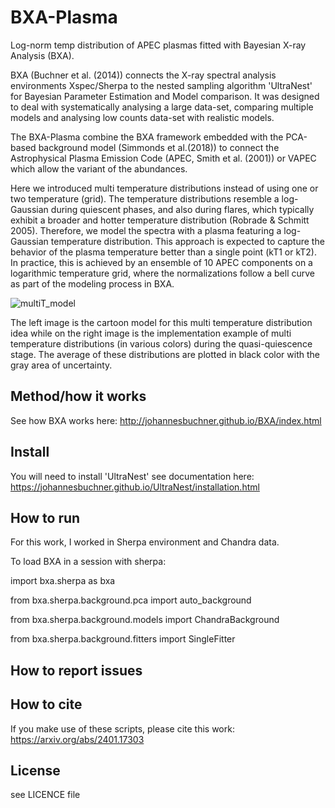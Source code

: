 # BXA-Plasma
Log-norm temp distribution of APEC plasmas fitted with Bayesian X-ray Analysis (BXA).

BXA (Buchner et al. (2014)) connects the X-ray spectral analysis environments Xspec/Sherpa to the nested sampling algorithm 'UltraNest' for Bayesian Parameter Estimation and Model comparison. 
It was designed to deal with systematically analysing a large data-set, comparing multiple models and analysing low counts data-set with realistic models.

The BXA-Plasma combine the BXA framework embedded with the PCA-based background model (Simmonds et al.(2018)) to connect the Astrophysical Plasma Emission Code (APEC, Smith et al. (2001)) or VAPEC which allow the variant of the abundances. 

Here we introduced multi temperature distributions instead of using one or two temperature (grid). The temperature distributions resemble a log-Gaussian during quiescent phases, and also during flares, which
typically exhibit a broader and hotter temperature distribution (Robrade & Schmitt 2005). Therefore, we model the spectra with a plasma featuring a log-Gaussian temperature distribution. This approach is expected to capture the behavior of the plasma temperature better than a single point (kT1 or kT2). In practice, this is achieved by an ensemble of 10 APEC components on a logarithmic temperature grid, where the normalizations follow a bell curve as part of the modeling process in BXA.

![multiT_model](https://github.com/SurangkhanaRukdee/BXA-Plasma/assets/9215336/f440c9f4-e038-4e7a-b062-90c814cce3bb)

The left image is the cartoon model for this multi temperature distribution idea while on the right image is the implementation example of multi temperature distributions (in various colors) during the quasi-quiescence stage. The average of these distributions are plotted in black color with the gray area of uncertainty.

## Method/how it works
See how BXA works here: http://johannesbuchner.github.io/BXA/index.html

## Install 
You will need to install 'UltraNest' see documentation here: https://johannesbuchner.github.io/UltraNest/installation.html

## How to run
For this work, I worked in Sherpa environment and Chandra data. 

To load BXA in a session with sherpa:

import bxa.sherpa as bxa

from bxa.sherpa.background.pca import auto_background

from bxa.sherpa.background.models import ChandraBackground

from bxa.sherpa.background.fitters import SingleFitter

## How to report issues

## How to cite
If you make use of these scripts, please cite this work: https://arxiv.org/abs/2401.17303

## License

see LICENCE file

